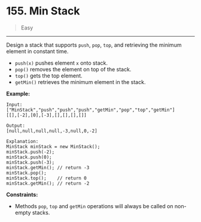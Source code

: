 # 155. Min Stack

> Easy

------

Design a stack that supports `push`, `pop`, `top`, and retrieving the minimum element in constant time.

- `push(x)` pushes element `x` onto stack.
- `pop()` removes the element on top of the stack.
- `top()` gets the top element.
- `getMin()` retrieves the minimum element in the stack.

**Example:**

```
Input:
["MinStack","push","push","push","getMin","pop","top","getMin"]
[[],[-2],[0],[-3],[],[],[],[]]

Output:
[null,null,null,null,-3,null,0,-2]

Explanation:
MinStack minStack = new MinStack();
minStack.push(-2);
minStack.push(0);
minStack.push(-3);
minStack.getMin(); // return -3
minStack.pop();
minStack.top();    // return 0
minStack.getMin(); // return -2
```

**Constraints:**

- Methods `pop`, `top` and `getMin` operations will always be called on non-empty stacks.